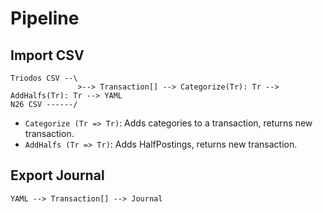# Pipeline

## Import CSV

```chart
Triodos CSV --\
               >--> Transaction[] --> Categorize(Tr): Tr --> AddHalfs(Tr): Tr --> YAML
N26 CSV ------/
```

- `Categorize (Tr => Tr)`: Adds categories to a transaction, returns new transaction.
- `AddHalfs (Tr => Tr)`: Adds HalfPostings, returns new transaction.

## Export Journal

```chart
YAML --> Transaction[] --> Journal
```
